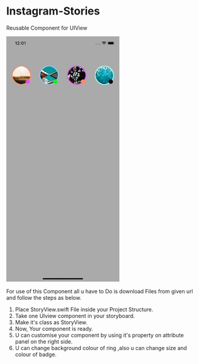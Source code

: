 # Instagram-Stories
Reusable Component for UIView 

![](images/scren1.png)

For use of this Component all u have to Do is download Files from given url and follow the steps as below.

1. Place StoryView.swift File inside your Project Structure.
1. Take one UIview component in your storyboard.
2. Make it's class as StoryView.
3. Now, Your component is ready.
4. U can customise your component by using it's property on attribute panel on the right side.
5. U can change background colour of ring ,also u can change size and colour of badge.

